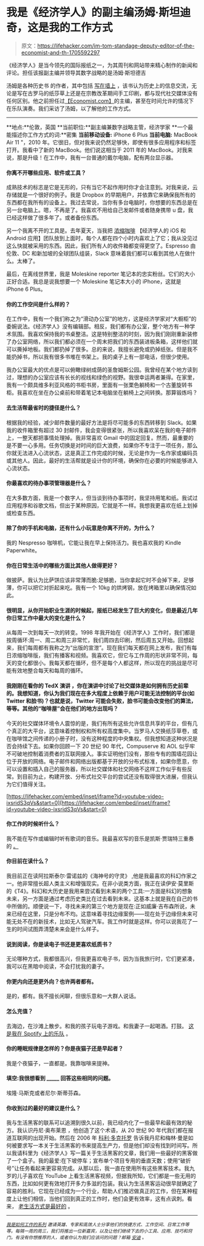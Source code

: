 # 我是《经济学人》的副主编汤姆·斯坦迪奇，这是我的工作方式

> 原文：<https://lifehacker.com/im-tom-standage-deputy-editor-of-the-economist-and-th-1705592297>

《经济学人》是当今领先的国际报纸之一，为其周刊和网站带来精心制作的新闻和评论。担任该报副主编并领导其数字战略的是汤姆·斯坦德吉



汤姆是各种历史书 的作者，其中包括 [写在墙上](http://www.amazon.com/Writing-Wall-Social-Media-First/dp/1620402858/?asc_campaign=InlineText&asc_refurl=https://lifehacker.com/im-tom-standage-deputy-editor-of-the-economist-and-th-1705592297&asc_source=&tag=kinjalifehackerlink-20) ，该书认为历史上的信息交流，无论是写在古罗马的纸莎草上还是在宗教改革期间手工印刷，都与现代社交媒体没有任何区别。他之前担任过[【Economist.com】](http://www.economist.com/)的主编，甚至在时间允许的情况下在乐队演奏。我们采访了汤姆，以了解他的工作方式。

* * *

**地点:**伦敦，英国
**当前职位:**副主编兼数字战略主管，经济学家
**一个最能描述你工作方式的词:**密集
**当前移动设备:** iPhone 6 Plus
**当前电脑:** MacBook Air 11 "，2010 年。它很旧，但对我来说仍然足够快，即使有很多应用程序和标签打开。我看中了新的 MacBook。他们说这相当于 2011 年的 MacBook。对我来说，那是升级！在工作中，我有一台普通的戴尔电脑，配有两台显示器。

#### 你离不开哪些应用、软件或工具？

成熟技术的标志是它是无形的，只有当它不起作用时你才会注意到。对我来说，云存储就是一个很好的例子。我是 Dropbox 的早期用户，并依靠它来确保我所有的东西都在我所有的设备上。我过去常说，当你有多台电脑时，你想要的东西总是在另一台电脑上。嗯，不再是了。我喜欢不用给自己发邮件或者随身携带 u 盘，我已经这样做了很多年了。或者备份东西。

另一个我离不开的工具是。去年夏天，当我把 [浓缩咖啡](http://www.economist.com/digital) 【经济学人的 iOS 和 Android 应用】团队放到上面时，每个人都在四个小时内喜欢上了它；我从没见过这么快就被采用的东西。因此，我们所有人的收件箱都变得更空了。Espresso 由伦敦、DC 和新加坡的全球团队组装，Slack 意味着我们都可以看到其他人在做什么。太棒了。

最后，在离线世界里，我是 Moleskine reporter 笔记本的忠实粉丝。它们的大小正好合适。我总是说我想要一个 Moleskine 笔记本大小的 iPhone，这就是 iPhone 6 Plus。

#### 你的工作空间是什么样的？

在工作中，我有一个我们称之为“滑动办公室”的地方，这是经济学家对“大橱柜”的委婉说法。《经济学人》没有编辑部。相反，我们都有办公室，整个地方有一种学术氛围。我喜欢保持我的书桌整洁。这是特别整洁的时刻，因为我们刚刚重新装修了办公室网络，所以我们都必须在一个周末把我们的东西装进板条箱，这样他们就可以撕掉地板。我们都扔掉了很多。总的来说，我擅长避免或扔掉纸张。但是我不能扔掉书，所以我有很多书堆在书架上。我的桌子上有一部电话，但很少使用。

我办公室最大的优点是可以俯瞰绿树成荫的圣詹姆斯公园。我曾经在某个地方读到过，理想的办公室应该有长长的视线和绿色的视野。我很幸运两者兼得。在家里，我有一个颇具维多利亚风格的书柜书房，里面有一张栗色躺椅和一个古董旋转书柜。我喜欢在坐在办公桌前和带着笔记本电脑坐在躺椅上之间转换。那算锻炼吗？

#### 去生活帮最省时的捷径是什么？

根据我的经验，减少邮件数量的最好方法是将尽可能多的东西转移到 Slack。如果我的收件箱里有超过 30 封邮件，我会变得很紧张，所以我喜欢呆在我的电子邮件上，一整天都把事情处理掉。我非常喜欢 Gmail 中的固定回复。然而，最重要的是不要一心多用。任务切换是对时间的巨大浪费，如果你不专注于一项任务，那么你就无法进入心流状态，这是真正工作完成的时候，无论是作为一名作家或编码员或其他人。因此，最好的生活帮就是设计你的环境，确保你在必要的时候能够进入心流状态。

#### 你最喜欢的待办事项管理器是什么？

在大多数方面，我是一个数字人，但当谈到待办事项时，我坚持用笔和纸。我试过应用程序和谷歌文档，但出于某种原因，它就是不一样。我想我更喜欢在纸上划掉或检查东西。

#### 除了你的手机和电脑，还有什么小玩意是你离不开的，为什么？

我的 Nespresso 咖啡机，它能让我在早上保持活力。我也喜欢我的 Kindle Paperwhite。

#### 你在日常生活中的哪些方面比其他人做得更好？

做披萨。我认为比萨饼应该非常薄而脆:足够脆，当你拿起它时不会掉下来，足够薄，你可以把它对折起来吃。我有一个 10kg 的烘烤钢，放在烤箱里以确保情况如此。

#### 很明显，从你开始职业生涯的时候起，报纸已经发生了巨大的变化，但是最近几年你日常工作中最大的变化是什么？

从每周一次到每天一次的转变。1998 年我开始在《经济学人》工作时，我们都是按周循环:周一、周二和周三非常忙，我们周四去印刷，然后周五又开始。回想起来，我们每周都有我称之为“出版的宣泄”。现在我们每天都在网上发布，我们有每日浓缩咖啡版，我们有播客和视频。我喜欢它，但它与工作周的形状非常不同，每天的变化都很小。我每天都在循环，但不是每个人都这样，所以现在的挑战是尽可能有效地整合每天和每周的循环。

#### 我刚刚在看你的 TedX 演讲 ，你在演讲中讨论了社交媒体是如何拥有历史前辈的。我想知道，你认为我们现在在多大程度上依赖于用户可能无法控制的平台(如 Twitter 和脸书)？也就是说，Twitter 可能会失败，脸书可能会改变他们的算法，等等。其他的“咖啡屋”会在他们的地方出现吗？

今天的社交媒体环境令人震惊的是，我们有所有这些允许信息共享的平台，但有几个真正的大平台，这意味着控制权和所有权高度集中。当罗马人交换纸莎草卷，或在咖啡馆之间传递的小册子时，没有这种程度的中央集权。但我想知道这种状况是否会持续下去。如果你回顾一下 20 世纪 90 年代，Compuserve 和 AOL 似乎牢不可破地控制着消费者的互联网接入。事实证明他们没有，那些专有的围墙花园让位于开放的网络。电子邮件和网络出版都基于开放的分布式标准，如果你愿意，你可以设置和插入自己的服务器，所以社交媒体和社交网络不这样工作似乎有些反常。到目前为止，构建开放、分布式社交平台的尝试还没有取得很大进展，但我认为它们值得关注。

 [https://lifehacker.com/embed/inset/iframe?id=youtube-video-ixsridS3qVs&start=0](https://lifehacker.com/embed/inset/iframe?id=youtube-video-ixsridS3qVs&start=0) 

#### 你工作的时候听什么？

我不能在写作或编辑时听有歌词的音乐。我最喜欢写的音乐是凯斯·贾瑞特三重奏 的 [。](https://www.youtube.com/watch?v=lBnwDTAoAC8)

#### 你目前在读什么？

我目前正在读阿拉斯泰尔·雷诺兹的《海神号的守灵》 ,他是我最喜欢的科幻作家之一。他非常擅长超人类主义和增强现实。在非小说类方面，我正在读伊安·莫里斯的《T4》。科幻和大历史是我用来尝试看到未来的两个工具:一方面是科幻的想象未来，另一方面是通过考虑历史类比在过去看到未来。这基本上就是我在自己的书中所做的。顺便说一下，寻找未来的第三个地方是现在:正如威廉·吉布森所说，未来已经在这里，只是分布不均。这意味着寻找边缘案例——现在处于边缘但未来可能无处不在的新技术，比如无人驾驶汽车。我工作时就是这样。你可以说我花了一生的时间试图弄清楚未来会是什么样子。

#### 说到阅读，你是读电子书还是更喜欢纸质书？

无论哪种方式，我都很高兴，但我更喜欢电子书，因为当我旅行时，它们更紧凑，我可以在黑暗中阅读，不会打扰我的妻子。

#### 你更内向还是更外向？也许两者都有。

是的，都有。我不擅长闲聊，但很乐意和一大群人说话。

#### 怎么充值？

去海边，在沙滩上散步。和我的孩子玩电子游戏。和我妻子一起喝酒。打鼓。 [这是我在 Spotify 上的乐队](https://play.spotify.com/artist/4LyJYkAnDXZ44VIl1WHxnb) 。

#### 你的睡眠规律是怎样的？你是夜猫子还是早起者？

我是个夜猫子，一直都是。我靠咖啡来提神。

#### 填空:我很想看到 _____ 回答这些相同的问题。

埃隆·马斯克或者尼尔·斯蒂芬森。

#### 你收到过的最好的建议是什么？

我与生活黑客的联系可以追溯到很久以前，我已经内化了一些最早和最有效的秘方。我认识丹尼·奥布莱恩 ，他创造了这个术语，从 20 世纪 90 年代我们都在报道互联网的出现开始。然后在 2006 年 [科利·多克托罗](http://craphound.com/) 告诉我丹尼和梅林·曼是如何被要求写一本关于生活黑客的书来提高生产力，但是他们却没有找到时间写。所以我请科里为《经济学人》写一篇关于生活黑客的文章，我们用一些最好的黑客做了一个盒子。我的最爱:在下坡停车；宣布单个项目专用的垂直天数；使用“破折号”让任务看起来更容易完成。从那以后，我一直在使用所有这些黑客技术。我九岁的儿子喜欢在 YouTube 上看生活黑客视频，但据我所知，它们都是一些无用的东西，比如如何更有效地打开多力多滋的包装。我认为生活黑客运动很早就确定了容易的胜利。它现在已经成为一个行业，帮助人们推迟做真正的工作，但在某种程度上让他们相信，当他们回到真正的工作时，他们会更有效率，这有点讽刺。看来， [老生活方式是最好的](http://www.economist.com/node/7001852) 。

* * *

<small></small>*[<small>*我是如何工作的系列*</small>](http://lifehacker.com/how-i-work/) <small>*邀请英雄、专家和高效人士分享他们的快捷方式、工作空间、日常工作等等。每隔一周的周三，我们将推出一位新嘉宾，以及让他们继续下去的小工具、应用、技巧和窍门。有没有你想推荐的人，或者你认为我们应该问的问题？邮箱*</small> [<small>*安迪*</small>](mailto:andy@lifehacker.com) <small>*。*</small>*